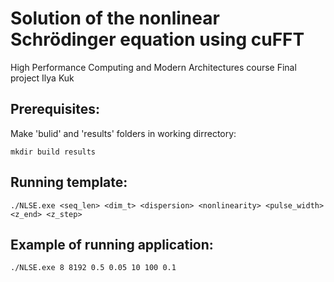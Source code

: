 # Solution of the nonlinear Schrödinger equation using cuFFT
High Performance Computing and Modern Architectures course
Final project
Ilya Kuk

## Prerequisites:
Make 'bulid' and 'results' folders in working dirrectory:
```shell
mkdir build results
```

## Running template:
```shell
./NLSE.exe <seq_len> <dim_t> <dispersion> <nonlinearity> <pulse_width> <z_end> <z_step>
```

## Example of running application:
```shell
./NLSE.exe 8 8192 0.5 0.05 10 100 0.1
```
